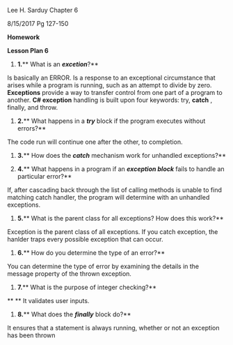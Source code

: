 Lee H. Sarduy                                                                                                                                               Chapter 6

8/15/2017                                                                                                                                                    Pg 127-150

**Homework**

**Lesson Plan 6**

1. **1.**** What is an **_excetion_**?**

Is basically an ERROR. Is a response to an exceptional circumstance that arises while a program is running, such as an attempt to divide by zero. **Exceptions** provide a way to transfer control from one part of a program to another. **C# exception** handling is built upon four keywords: try, **catch** , finally, and throw.

1. **2.**** What happens in a **_try_** block if the program executes without errors?**

The code run will continue one after the other, to completion.

1. **3.**** How does the **_catch_** mechanism work for unhandled exceptions?**

1. **4.**** What happens in a program if an **_exception block_** fails to handle an particular error?**

If, after cascading back through the list of calling methods is unable to find matching catch handler, the program will determine with an unhandled exceptions.

1. **5.**** What is the parent class for all exceptions? How does this work?**

Exception is the parent class of all exceptions. If you catch exception, the hanlder traps every possible exception that can occur.

1. **6.**** How do you determine the type of an error?**

You can determine the type of error by examining the details in the message property of the thrown exception.

1. **7.**** What is the purpose of integer checking?**

**             ** It validates user inputs.

1. **8.**** What does the **_finally_** block do?**

It ensures that a statement is always running, whether or not an exception has been thrown
